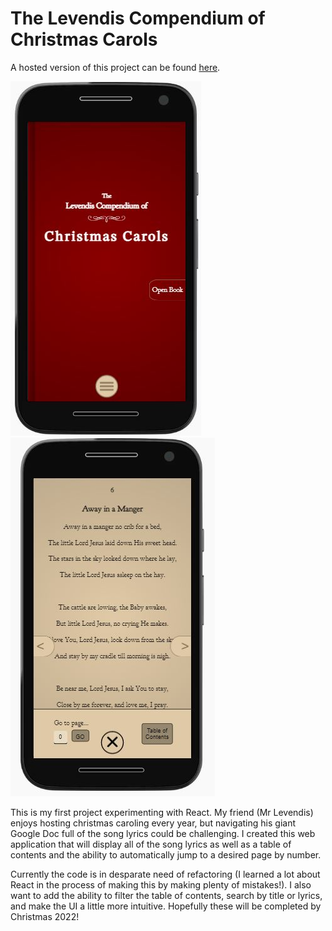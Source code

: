 # The Levendis Compendium of Christmas Carols

A hosted version of this project can be found [here](https://danielfourquet.com/christmas/).

![Title Page](https://github.com/dfour001/caroling-book/blob/master/CarolTitle.JPG)
![Carol Page](https://github.com/dfour001/caroling-book/blob/master/CarolPage.JPG)

This is my first project experimenting with React.  My friend (Mr Levendis) enjoys hosting christmas caroling every year, but navigating his giant Google Doc full of the song lyrics could be challenging.  I created this web application that will display all of the song lyrics as well as a table of contents and the ability to automatically jump to a desired page by number.

Currently the code is in desparate need of refactoring (I learned a lot about React in the process of making this by making plenty of mistakes!).  I also want to add the ability to filter the table of contents, search by title or lyrics, and make the UI a little more intuitive.  Hopefully these will be completed by Christmas 2022!
